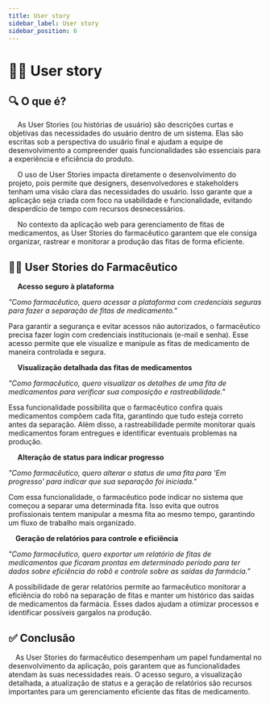 ```yaml
--- 
title: User story
sidebar_label: User story
sidebar_position: 6
---
```


# 🧑🏻 User story 

## 🔍 O que é?  
&emsp; As User Stories (ou histórias de usuário) são descrições curtas e objetivas das necessidades do usuário dentro de um sistema. Elas são escritas sob a perspectiva do usuário final e ajudam a equipe de desenvolvimento a compreender quais funcionalidades são essenciais para a experiência e eficiência do produto.

&emsp; O uso de User Stories impacta diretamente o desenvolvimento do projeto, pois permite que designers, desenvolvedores e stakeholders tenham uma visão clara das necessidades do usuário. Isso garante que a aplicação seja criada com foco na usabilidade e funcionalidade, evitando desperdício de tempo com recursos desnecessários.

&emsp; No contexto da aplicação web para gerenciamento de fitas de medicamentos, as User Stories do farmacêutico garantem que ele consiga organizar, rastrear e monitorar a produção das fitas de forma eficiente.


## 👨‍⚕️ User Stories do Farmacêutico
&emsp; **Acesso seguro à plataforma**

*"Como farmacêutico, quero acessar a plataforma com credenciais seguras para fazer a separação de fitas de medicamento."*

Para garantir a segurança e evitar acessos não autorizados, o farmacêutico precisa fazer login com credenciais institucionais (e-mail e senha). Esse acesso permite que ele visualize e manipule as fitas de medicamento de maneira controlada e segura.


&emsp; **Visualização detalhada das fitas de medicamentos**

*"Como farmacêutico, quero visualizar os detalhes de uma fita de medicamentos para verificar sua composição e rastreabilidade."*

Essa funcionalidade possibilita que o farmacêutico confira quais medicamentos compõem cada fita, garantindo que tudo esteja correto antes da separação. Além disso, a rastreabilidade permite monitorar quais medicamentos foram entregues e identificar eventuais problemas na produção.

&emsp; **Alteração de status para indicar progresso**

*"Como farmacêutico, quero alterar o status de uma fita para 'Em progresso' para indicar que sua separação foi iniciada."*

Com essa funcionalidade, o farmacêutico pode indicar no sistema que começou a separar uma determinada fita. Isso evita que outros profissionais tentem manipular a mesma fita ao mesmo tempo, garantindo um fluxo de trabalho mais organizado.

&emsp;**Geração de relatórios para controle e eficiência**

*"Como farmacêutico, quero exportar um relatório de fitas de medicamentos que ficaram prontas em determinado período para ter dados sobre eficiência do robô e controle sobre as saídas da farmácia."*

A possibilidade de gerar relatórios permite ao farmacêutico monitorar a eficiência do robô na separação de fitas e manter um histórico das saídas de medicamentos da farmácia. Esses dados ajudam a otimizar processos e identificar possíveis gargalos na produção.

## ✅ Conclusão

&emsp;As User Stories do farmacêutico desempenham um papel fundamental no desenvolvimento da aplicação, pois garantem que as funcionalidades atendam às suas necessidades reais. O acesso seguro, a visualização detalhada, a atualização de status e a geração de relatórios são recursos importantes para um gerenciamento eficiente das fitas de medicamento.
